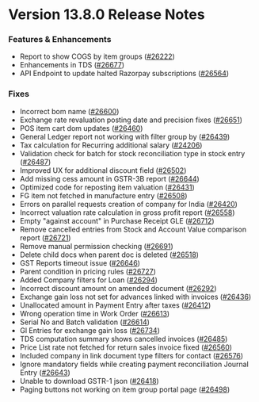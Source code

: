 # Version 13.8.0 Release Notes

### Features & Enhancements
- Report to show COGS by item groups ([#26222](https://github.com/finergyrs/capkpi/pull/26222))
- Enhancements in TDS ([#26677](https://github.com/finergyrs/capkpi/pull/26677))
- API Endpoint to update halted Razorpay subscriptions ([#26564](https://github.com/finergyrs/capkpi/pull/26564))

### Fixes
- Incorrect bom name ([#26600](https://github.com/finergyrs/capkpi/pull/26600))
- Exchange rate revaluation posting date and precision fixes ([#26651](https://github.com/finergyrs/capkpi/pull/26651))
- POS item cart dom updates ([#26460](https://github.com/finergyrs/capkpi/pull/26460))
- General Ledger report not working with filter group by ([#26439](https://github.com/finergyrs/capkpi/pull/26438))
- Tax calculation for Recurring additional salary ([#24206](https://github.com/finergyrs/capkpi/pull/24206))
- Validation check for batch for stock reconciliation type in stock entry ([#26487](https://github.com/finergyrs/capkpi/pull/26487))
- Improved UX for additional discount field ([#26502](https://github.com/finergyrs/capkpi/pull/26502))
- Add missing cess amount in GSTR-3B report ([#26644](https://github.com/finergyrs/capkpi/pull/26644))
- Optimized code for reposting item valuation ([#26431](https://github.com/finergyrs/capkpi/pull/26431))
- FG item not fetched in manufacture entry ([#26508](https://github.com/finergyrs/capkpi/pull/26508))
- Errors on parallel requests creation of company for India  ([#26420](https://github.com/finergyrs/capkpi/pull/26420))
- Incorrect valuation rate calculation in gross profit report ([#26558](https://github.com/finergyrs/capkpi/pull/26558))
- Empty "against account" in Purchase Receipt GLE ([#26712](https://github.com/finergyrs/capkpi/pull/26712))
- Remove cancelled entries from Stock and Account Value comparison report ([#26721](https://github.com/finergyrs/capkpi/pull/26721))
- Remove manual permission checking ([#26691](https://github.com/finergyrs/capkpi/pull/26691))
- Delete child docs when parent doc is deleted ([#26518](https://github.com/finergyrs/capkpi/pull/26518))
- GST Reports timeout issue ([#26646](https://github.com/finergyrs/capkpi/pull/26646))
- Parent condition in pricing rules ([#26727](https://github.com/finergyrs/capkpi/pull/26727))
- Added Company filters for Loan ([#26294](https://github.com/finergyrs/capkpi/pull/26294))
- Incorrect discount amount on amended document ([#26292](https://github.com/finergyrs/capkpi/pull/26292))
- Exchange gain loss not set for advances linked with invoices ([#26436](https://github.com/finergyrs/capkpi/pull/26436))
- Unallocated amount in Payment Entry after taxes ([#26412](https://github.com/finergyrs/capkpi/pull/26412))
- Wrong operation time in Work Order ([#26613](https://github.com/finergyrs/capkpi/pull/26613))
- Serial No and Batch validation ([#26614](https://github.com/finergyrs/capkpi/pull/26614))
- Gl Entries for exchange gain loss ([#26734](https://github.com/finergyrs/capkpi/pull/26734))
- TDS computation summary shows cancelled invoices ([#26485](https://github.com/finergyrs/capkpi/pull/26485))
- Price List rate not fetched for return sales invoice fixed ([#26560](https://github.com/finergyrs/capkpi/pull/26560))
- Included company in link document type filters for contact ([#26576](https://github.com/finergyrs/capkpi/pull/26576))
- Ignore mandatory fields while creating payment reconciliation Journal Entry ([#26643](https://github.com/finergyrs/capkpi/pull/26643))
- Unable to download GSTR-1 json ([#26418](https://github.com/finergyrs/capkpi/pull/26418))
- Paging buttons not working on item group portal page ([#26498](https://github.com/finergyrs/capkpi/pull/26498))
